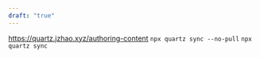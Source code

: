 ```yaml
---
draft: "true"
---
```


https://quartz.jzhao.xyz/authoring-content
`npx quartz sync --no-pull`
`npx quartz sync`
